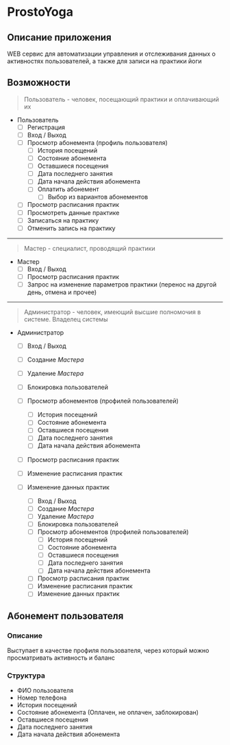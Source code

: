 # ProstoYoga

## Описание приложения

WEB сервис для автоматизации управления и отслеживания данных о активностях пользователей, а также для записи на
практики йоги

## Возможности

> Пользователь - человек, посещающий практики и оплачивающий их

- Пользователь
    - [ ] Регистрация
    - [ ] Вход / Выход
    - [ ] Просмотр абонемента (профиль пользователя)
        - [ ] История посещений
        - [ ] Состояние абонемента
        - [ ] Оставшиеся посещения
        - [ ] Дата последнего занятия
        - [ ] Дата начала действия абонемента
        - [ ] Оплатить абонемент
            - [ ] Выбор из вариантов абонементов
    - [ ] Просмотр расписания практик
    - [ ] Просмотреть данные практике
    - [ ] Записаться на практику
    - [ ] Отменить запись на практику

---

> Мастер - специалист, проводящий практики

- Мастер
    - [ ] Вход / Выход
    - [ ] Просмотр расписания практик
    - [ ] Запрос на изменение параметров практики (перенос на другой день, отмена и прочее)

---

> Администратор - человек, имеющий высшие полномочия в системе. Владелец системы

- Администратор
  - [ ] Вход / Выход
  - [ ] Создание _Мастера_
  - [ ] Удаление _Мастера_
  - [ ] Блокировка пользователей
  - [ ] Просмотр абонементов (профилей пользователей)
    - [ ] История посещений
    - [ ] Состояние абонемента
    - [ ] Оставшиеся посещения
    - [ ] Дата последнего занятия
    - [ ] Дата начала действия абонемента
  - [ ] Просмотр расписания практик
  - [ ] Изменение расписания практик
  - [ ] Изменение данных практик
  
    - [ ] Вход / Выход
    - [ ] Создание _Мастера_
    - [ ] Удаление _Мастера_
    - [ ] Блокировка пользователей
    - [ ] Просмотр абонементов (профилей пользователей)
        - [ ] История посещений
        - [ ] Состояние абонемента
        - [ ] Оставшиеся посещения
        - [ ] Дата последнего занятия
        - [ ] Дата начала действия абонемента
    - [ ] Просмотр расписания практик
    - [ ] Изменение расписания практик
    - [ ] Изменение данных практик
## Абонемент пользователя

### Описание

Выступает в качестве профиля пользователя, через который можно просматривать активность и баланс

### Структура

- ФИО пользователя
- Номер телефона
- История посещений
- Состояние абонемента (Оплачен, не оплачен, заблокирован)
- Оставшиеся посещения
- Дата последнего занятия
- Дата начала действия абонемента